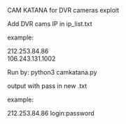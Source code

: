 CAM KATANA for DVR cameras exploit

Add DVR cams IP in ip_list.txt 


example:

212.253.84.86<br>
106.243.131.1002


Run by:
python3 camkatana.py

output with pass in new .txt 


example:<br>

212.253.84.86 login:password
